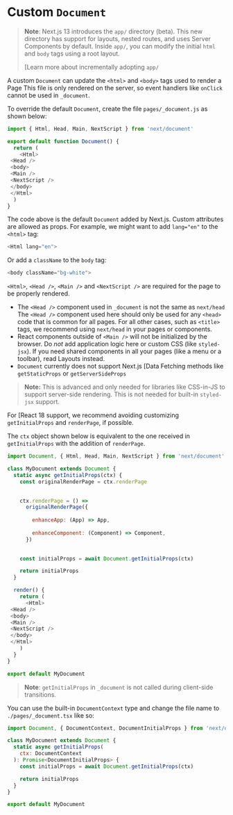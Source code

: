 # Custom `Document`



> 
> **Note**: Next.js 13 introduces the `app/` directory (beta). This new directory has support for layouts, nested routes, and uses Server Components by default. Inside `app/`, you can modify the initial `html` and `body` tags using a root layout.
> 
> 
> [Learn more about incrementally adopting `app/` 
> 
> 


A custom `Document` can update the `<html>` and `<body>` tags used to render a Page This file is only rendered on the server, so event handlers like `onClick` cannot be used in `_document`.


To override the default `Document`, create the file `pages/_document.js` as shown below:



```javascript
import { Html, Head, Main, NextScript } from 'next/document'

export default function Document() {
  return (
    <Html>
 <Head />
 <body>
 <Main />
 <NextScript />
 </body>
 </Html>
  )
}

```

The code above is the default `Document` added by Next.js. Custom attributes are allowed as props. For example, we might want to add `lang="en"` to the `<html>` tag:



```javascript
<Html lang="en">

```

Or add a `className` to the `body` tag:



```javascript
<body className="bg-white">

```

`<Html>`, `<Head />`, `<Main />` and `<NextScript />` are required for the page to be properly rendered.


* The `<Head />` component used in `_document` is not the same as `next/head` The `<Head />` component used here should only be used for any `<head>` code that is common for all pages. For all other cases, such as `<title>` tags, we recommend using `next/head` in your pages or components.
* React components outside of `<Main />` will not be initialized by the browser. Do *not* add application logic here or custom CSS (like `styled-jsx`). If you need shared components in all your pages (like a menu or a toolbar), read Layouts instead.
* `Document` currently does not support Next.js [Data Fetching methods like `getStaticProps` or `getServerSideProps` 
> **Note:** This is advanced and only needed for libraries like CSS-in-JS to support server-side rendering. This is not needed for built-in `styled-jsx` support.
> 
> 
> 


For [React 18 support, we recommend avoiding customizing `getInitialProps` and `renderPage`, if possible.


The `ctx` object shown below is equivalent to the one received in `getInitialProps` with the addition of `renderPage`.



```javascript
import Document, { Html, Head, Main, NextScript } from 'next/document'

class MyDocument extends Document {
  static async getInitialProps(ctx) {
    const originalRenderPage = ctx.renderPage

    
    ctx.renderPage = () =>
      originalRenderPage({
        
        enhanceApp: (App) => App,
        
        enhanceComponent: (Component) => Component,
      })

    
    const initialProps = await Document.getInitialProps(ctx)

    return initialProps
  }

  render() {
    return (
      <Html>
 <Head />
 <body>
 <Main />
 <NextScript />
 </body>
 </Html>
    )
  }
}

export default MyDocument

```


> 
> **Note**: `getInitialProps` in `_document` is not called during client-side transitions.
> 
> 
> 


You can use the built-in `DocumentContext` type and change the file name to `./pages/_document.tsx` like so:



```javascript
import Document, { DocumentContext, DocumentInitialProps } from 'next/document'

class MyDocument extends Document {
  static async getInitialProps(
    ctx: DocumentContext
  ): Promise<DocumentInitialProps> {
    const initialProps = await Document.getInitialProps(ctx)

    return initialProps
  }
}

export default MyDocument

```



